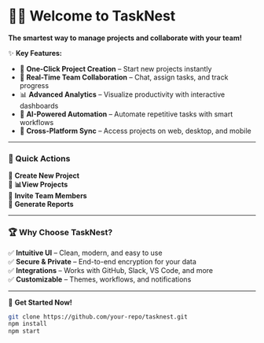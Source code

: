# 🚀👥 Welcome to TaskNest

**The smartest way to manage projects and collaborate with your team!**

✨ **Key Features:**

- 📌 **One-Click Project Creation** – Start new projects instantly
- 👥 **Real-Time Team Collaboration** – Chat, assign tasks, and track progress
- 📊 **Advanced Analytics** – Visualize productivity with interactive dashboards
- 🤖 **AI-Powered Automation** – Automate repetitive tasks with smart workflows
- 📱 **Cross-Platform Sync** – Access projects on web, desktop, and mobile

---

### 🎯 Quick Actions

🔹 **Create New Project**  
🔹 **📊View Projects**  
🔹 **Invite Team Members**  
🔹 **Generate Reports**

---

### 🏆 Why Choose TaskNest?

✅ **Intuitive UI** – Clean, modern, and easy to use  
✅ **Secure & Private** – End-to-end encryption for your data  
✅ **Integrations** – Works with GitHub, Slack, VS Code, and more  
✅ **Customizable** – Themes, workflows, and notifications

---

📌 **Get Started Now!**

```bash
git clone https://github.com/your-repo/tasknest.git
npm install
npm start
```
